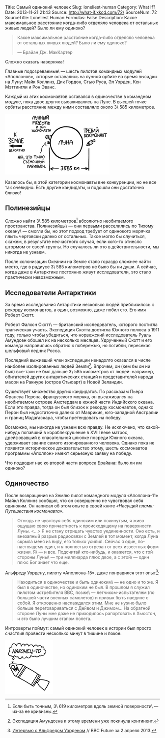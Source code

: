Title: Самый одинокий человек
Slug: loneliest-human
Category: What If?
Date: 2013-11-21 21:43
Source: http://what-if.xkcd.com/72/
SourceNum: 72
SourceTitle: Loneliest Human
Formulas: False
Description: Какое максимальное расстояние когда-либо отделяло человека от остальных живых людей? Было ли ему одиноко?

> Какое максимальное расстояние когда-либо отделяло человека от остальных живых людей? Было ли ему одиноко?
>
> — Брайан Дж. МакКартер

Сложно сказать наверняка!

Главные подозреваемые\ — шесть пилотов командных модулей «Аполлонов», которые оставались на лунной орбите во время высадки на Луну: Майк Коллинз, Дик Гордон, Стью Руса, Эл Уорден, Кен Мэттингли и Рон Эванс.

Каждый из этих космонавтов оставался в одиночестве в командном модуле, пока двое других высаживались на Луне. В высшей точке орбиты расстояние между ними составляло около 3\ 585 километров.

![](/uploads/072-loneliest-human/lonely_apollo_ru_1.png "С другой стороны, человечество никогда не бывало дальше от этих болванов в скафандрах.")

Казалось бы, в этой категории космонавты вне конкуренции, но не все так очевидно. Есть другие кандидаты, и подошли они достаточно близко!

## Полинезийцы

Сложно найти 3\ 585 километров[^1] абсолютно необитаемого пространства. Полинезийцы\ — они первыми расселились по Тихому океану\ — смогли бы, но этот подход требует от одинокого морячка плыть чертовски далеко от остальных. Такое могло бы случиться, скажем, в результате несчастного случая, если кого-то отнесло штормом от своей группы. Но случалось ли это в действительности, мы никогда не узнаем.

[^1]: Если быть точным, 3\ 619 километров вдоль земной поверхности\ — из-за ее кривизны.

После колонизации Океании на Земле стало гораздо сложнее найти место, где в радиусе 3\ 585 километров не было бы ни души. А сейчас, когда даже в Антарктике постоянно живут исследователи, это стало практически невозможным.

## Исследователи Антарктики

За время исследования Антарктики несколько людей приблизилось к рекорду космонавтов, а один, возможно, даже побил его. Его имя Роберт Скотт.

Роберт Фалкон Скотт\ — британский исследователь, которого постигла трагическая участь. Экспедиция Скотта достигла Южного полюса в 1911 году, только чтобы убедиться, что норвежский исследователь Руаль Амундсен обошел их на несколько месяцев. Удрученный Скотт и его команда направились обратно к побережью, но погибли, пересекая шельфовый ледник Росса.

Последний выживший член экспедиции ненадолго оказался в числе наиболее изолированных людей Земли[^2]. Впрочем, он (кем бы он ни был) все-таки не был дальше 3\ 585 километров от людей: например, обитателей других антарктических станций и представителей народа маори на Ракиуре (остров Стьюарт) в Новой Зеландии.

[^2]: Экспедиция Амундсена к этому времени уже покинула континент.

Существует множество других кандидатов. По рассказам Пьера Франсуа Перона, французского моряка, он высаживался на необитаемом острове Амстердам в южной части Индийского океана. Если это правда, тогда он был близок к рекорду космонавтов, однако Перон был недостаточно далеко от Маврикия, юго-западной Австралии и границ Мадагаскара, чтобы претендовать на победу.

Возможно, мы никогда не узнаем всю правду. Не исключено, что какой-нибудь попавший в кораблекрушение в XVIII веке матрос, дрейфовавший в спасательной шлюпке посреди Южного океана, удерживает звание самого изолированного человека. Однако пока не появится историческое доказательство этому, шесть космонавтов программы «Аполлон» имеют серьезную заявку на победу.

Что подводит нас ко второй части вопроса Брайана: было ли им одиноко?

## Одиночество

После возвращения на Землю пилот командного модуля «Аполлона-11» Майкл Коллинз сообщил, что он совершенно не чувствовал себя одиноким. Он написал об этом опыте в своей книге _«Несущий пламя: Путешествия космонавта»_.

> Отнюдь не чувствуя себя одиноким или покинутым, я живо ощущаю свою причастность к происходящему на поверхности Луны. <…> Я не стану отрицать чувство уединенности. Оно есть, и внезапный разрыв радиосвязи с Землей в тот момент, когда Луна скрыла меня из виду, его только усилил.
> Сейчас я один, по-настоящему один, и я полностью отрезан от всех известных форм жизни. Я\ — и все. Подсчитай кто-нибудь, и окажется, что с той стороны Луны\ — три миллиарда плюс двое, а с этой\ — один плюс Бог знает что еще.

Альфреду Уордену, пилоту «Аполлона-15», даже понравился этот опыт[^3]:

[^3]: [Интервью с Альфредом Уорденом](http://www.bbc.com/future/story/20130401-the-loneliest-human-being/1) // BBC Future за 2 апреля 2013.

> Находиться в одиночестве и быть одиноким\ — не одно и то же. Я был в одиночестве, но одиноким не был. В прошлом я служил пилотом истребителя ВВС, позже\ — летчиком-испытателем (по большей части военных самолетов) и привык быть наедине с собой. Я откровенно наслаждался этим. Мне не нужно было больше переговариваться с Дейвом и Джимом… На обратной стороне Луны мне даже не приходилось рапортовать в Хьюстон, и это было лучшим этапом полета.

Интроверты поймут: самый одинокий человек в истории был просто счастлив провести несколько минут в тишине и покое.

![](/uploads/072-loneliest-human/lonely_finally_ru_1.png "")
